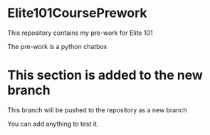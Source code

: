 # Elite101CoursePrework

This repository contains my pre-work for Elite 101

The pre-work is a python chatbox

# This section is added to the new branch

This branch will be pushed to the repository as a new branch

You can add anything to test it.

